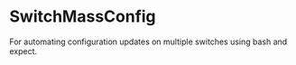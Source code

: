 # SwitchMassConfig
For automating configuration updates on multiple switches using bash and expect. 

